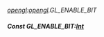 _[opengl](../../modules/opengl/opengl-module.md):[opengl](../../modules/opengl/opengl-module.md).GL\_ENABLE\_BIT_
##### Const GL\_ENABLE\_BIT:[Int](../../modules/wonkey/wonkey-types-int.md)
